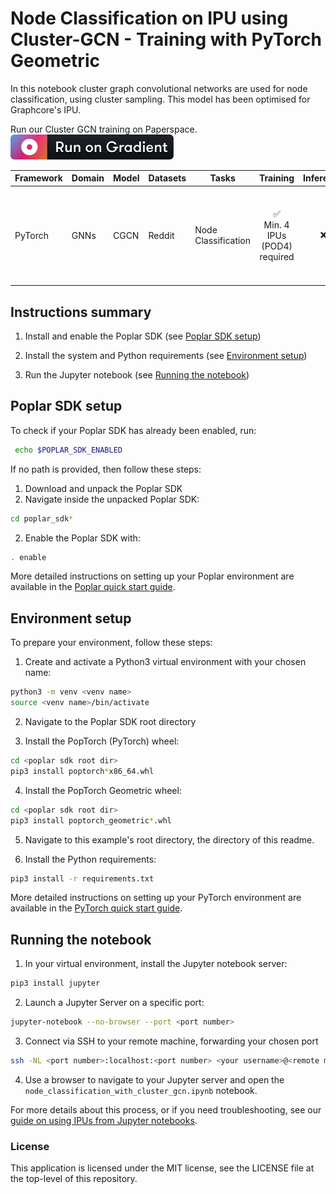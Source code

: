 # Node Classification on IPU using Cluster-GCN - Training with PyTorch Geometric

In this notebook cluster graph convolutional networks are used for node classification, using cluster sampling. This model has been optimised for Graphcore's IPU.

Run our Cluster GCN training on Paperspace.
<br>
[![Gradient](../../../gradient-badge.svg)](https://ipu.dev/PmAtSw)

| Framework | Domain | Model | Datasets | Tasks | Training | Inference | Reference |
|-----------|--------|-------|----------|-------|----------|-----------|-----------|
| PyTorch | GNNs | CGCN | Reddit | Node Classification | <div style="text-align: center;">✅ <br>Min. 4 IPUs (POD4) required | <p style="text-align: center;">❌ | [Cluster-GCN: An Efficient Algorithm for Training Deep and Large Graph Convolutional Networks](https://arxiv.org/pdf/1905.07953.pdf) |

## Instructions summary

1. Install and enable the Poplar SDK (see [Poplar SDK setup](##poplar-sdk-setup))

2. Install the system and Python requirements (see [Environment setup](##environment-setup))

3. Run the Jupyter notebook (see [Running the notebook](##running-the-notebook))

## Poplar SDK setup

To check if your Poplar SDK has already been enabled, run:
```bash
 echo $POPLAR_SDK_ENABLED
 ```

If no path is provided, then follow these steps:

1. Download and unpack the Poplar SDK
2. Navigate inside the unpacked Poplar SDK:
```bash
cd poplar_sdk*
```
2. Enable the Poplar SDK with:
```bash
. enable
```

More detailed instructions on setting up your Poplar environment are available in the [Poplar quick start guide](https://docs.graphcore.ai/projects/poplar-quick-start).


## Environment setup

To prepare your environment, follow these steps:

1. Create and activate a Python3 virtual environment with your chosen name:
```bash
python3 -m venv <venv name>
source <venv name>/bin/activate
```

2. Navigate to the Poplar SDK root directory

3. Install the PopTorch (PyTorch) wheel:
```bash
cd <poplar sdk root dir>
pip3 install poptorch*x86_64.whl
```

4. Install the PopTorch Geometric wheel:
```bash
cd <poplar sdk root dir>
pip3 install poptorch_geometric*.whl
```

5. Navigate to this example's root directory, the directory of this readme.

6. Install the Python requirements:
```bash
pip3 install -r requirements.txt
```

More detailed instructions on setting up your PyTorch environment are available in the [PyTorch quick start guide](https://docs.graphcore.ai/projects/pytorch-quick-start).

## Running the notebook

1. In your virtual environment, install the Jupyter notebook server:
```bash
pip3 install jupyter
```

2. Launch a Jupyter Server on a specific port:
```bash
jupyter-notebook --no-browser --port <port number>
```

3. Connect via SSH to your remote machine, forwarding your chosen port
```bash
ssh -NL <port number>:localhost:<port number> <your username>@<remote machine>
```

4. Use a browser to navigate to your Jupyter server and open the `node_classification_with_cluster_gcn.ipynb` notebook.

For more details about this process, or if you need troubleshooting, see our
[guide on using IPUs from Jupyter notebooks](https://github.com/graphcore/examples/tree/master/tutorials/tutorials/standard_tools/using_jupyter).

### License

This application is licensed under the MIT license, see the LICENSE file at the top-level of this repository.
